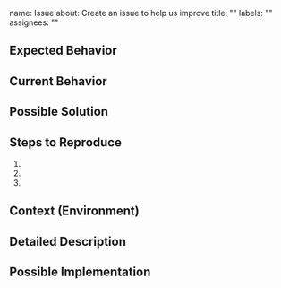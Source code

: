 <!--- django-xicon -->
<!--- .github/issue_template.md -->


name: Issue
about: Create an issue to help us improve
title: ""
labels: ""
assignees: ""


<!--- Provide a general summary of the issue in the Title above -->

## Expected Behavior
<!--- Tell what should happen -->

## Current Behavior
<!--- Tell what happens instead of the expected behavior -->

## Possible Solution
<!--- Not obligatory, but suggest a fix/reason for the bug, -->

## Steps to Reproduce
<!--- Provide a link to a live example, or an unambiguous set of steps to -->
<!--- reproduce this bug. Include code to reproduce, if relevant -->
1.
2.
3.

## Context (Environment)
<!--- How has this issue affected you? What are you trying to accomplish? -->
<!--- Providing context helps come up with a solution that is most useful in the real world -->

<!--- Provide a general summary of the issue in the Title above -->

## Detailed Description
<!--- Provide a detailed description of the change or addition you are proposing -->

## Possible Implementation
<!--- Not obligatory, but suggest an idea for implementing addition or change -->
